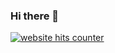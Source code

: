 ### Hi there 👋

<div id="sfc29br269a5k6j86nx1ux6tubckp5flna1"></div>
<script type="text/javascript" src="https://counter7.stat.ovh/private/counter.js?c=29br269a5k6j86nx1ux6tubckp5flna1&down=async" async></script>
<noscript><a href="https://www.freecounterstat.com" title="website hits counter"><img src="https://counter7.stat.ovh/private/freecounterstat.php?c=29br269a5k6j86nx1ux6tubckp5flna1" border="0" title="website hits counter" alt="website hits counter"></a></noscript>
